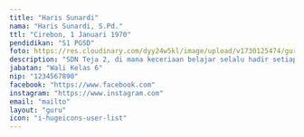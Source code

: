 ```yaml
---
title: "Haris Sunardi"
nama: "Haris Sunardi, S.Pd."
ttl: "Cirebon, 1 Januari 1970"
pendidikan: "S1 PGSD"
foto: https://res.cloudinary.com/dyy24w5kl/image/upload/v1730125474/guru/1harissquare_ukhcuu.jpg
description: "SDN Teja 2, di mana keceriaan belajar selalu hadir setiap hari."
jabatan: "Wali Kelas 6"
nip: "1234567890"
facebook: "https://www.facebook.com"
instagram: "https://www.instagram.com"
email: "mailto"
layout: "guru"
icon: "i-hugeicons-user-list"
---
```

